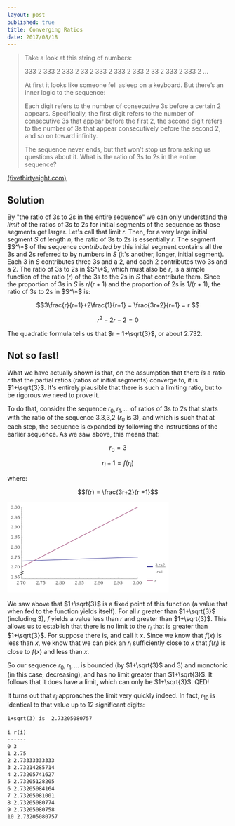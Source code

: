 ```yaml
---
layout: post
published: true
title: Converging Ratios
date: 2017/08/18
---
```


>Take a look at this string of numbers:
>
>333 2 333 2 333 2 33 2 333 2 333 2 333 2 33 2 333 2 333 2 …
>
>At first it looks like someone fell asleep on a keyboard. But there’s an inner logic to the sequence:
>
>Each digit refers to the number of consecutive 3s before a certain 2 appears. Specifically, the first digit refers to the number of consecutive 3s that appear before the first 2, the second digit refers to the number of 3s that appear consecutively before the second 2, and so on toward infinity.
>
>The sequence never ends, but that won’t stop us from asking us questions about it. What is the ratio of 3s to 2s in the entire sequence?

<!--more-->

[(fivethirtyeight.com)](https://fivethirtyeight.com/features/can-you-unravel-these-number-strings/)

## Solution

By "the ratio of 3s to 2s in the entire sequence" we can only understand the _limit_ of the ratios of 3s to 2s for initial segments of the sequence as those segments get larger.  Let's call that limit $r$. Then, for a very large initial segment $S$ of length $n$, the ratio of 3s to 2s is essentially $r$.  The segment $S^\*$ of the sequence _contributed_ by this initial segment contains all the 3s and 2s referred to by numbers in $S$ (it's another, longer, initial segment). Each 3 in $S$ contributes three 3s and a 2, and each 2 contributes two 3s and a 2.  The ratio of 3s to 2s in $S^\*$, which must also be $r$, is a simple function of the ratio ($r$) of the 3s to the 2s in $S$ that contribute them. Since the proportion of 3s in $S$ is $r/(r+1)$ and the proportion of 2s is $1/(r+1)$, the ratio of 3s to 2s in $S^\*$ is:

$$3\frac{r}{r+1}+2\frac{1}{r+1} = \frac{3r+2}{r+1} = r $$

$$r^2 - 2r -2 = 0 $$

The quadratic formula tells us that $r = 1+\sqrt{3}$, or about 2.732.

## Not so fast!

What we have actually shown is that, on the assumption that there _is_ a ratio $r$ that the partial ratios (ratios of initial segments) converge to, it is $1+\sqrt{3}$. It's entirely plausible that there is such a limiting ratio, but to be rigorous we need to prove it.

To do that, consider the sequence $r_0,r_1,\ldots$ of ratios of 3s to 2s that starts with the ratio of the sequence 3,3,3,2 ($r_0$ is 3), and which is such that at each step, the sequence is expanded by following the instructions of the earlier sequence. As we saw above, this means that:

$$r_0 = 3$$

$$r_i+1 = f(r_i)$$

where:

$$f(r) = \frac{3r+2}{r +1}$$

![f(r) versus r](/img/convergingratios.png)

We saw above that $1+\sqrt{3}$ is a fixed point of this function (a value that when fed to the function yields itself). For all $r$ greater than $1+\sqrt{3}$ (including 3), $f$ yields a value less than $r$ and greater than $1+\sqrt{3}$. This allows us to establish that there is no limit to the $r_i$ that is greater than $1+\sqrt{3}$. For suppose there is, and call it $x$. Since we know that $f(x)$ is less than $x$, we know that we can pick an $r_i$ sufficiently close to $x$ that $f(r_i)$ is close to $f(x)$ and less than $x$. 

So our sequence $r_0, r_1,\ldots$ is bounded (by $1+\sqrt{3}$ and 3) and monotonic (in this case, decreasing), and has no limit greater than $1+\sqrt{3}$. It follows that it does have a limit, which can only be $1+\sqrt{3}$.  QED!

It turns out that $r_i$ approaches the limit very quickly indeed. In fact, $r_{10}$ is identical to that value up to 12 significant digits:

```
1+sqrt(3) is  2.73205080757

i r(i)
------
0 3
1 2.75
2 2.73333333333
3 2.73214285714
4 2.73205741627
5 2.73205128205
6 2.73205084164
7 2.73205081001
8 2.73205080774
9 2.73205080758
10 2.73205080757
```
<br>

